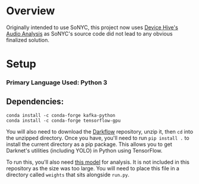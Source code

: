 # Overview

Originally intended to use SoNYC, this project now uses [Device Hive's Audio Analysis](https://github.com/devicehive/devicehive-audio-analysis) as SoNYC's source code did not lead to any obvious finalized solution.

# Setup

### Primary Language Used: Python 3

## Dependencies:

	conda install -c conda-forge kafka-python
	conda install -c conda-forge tensorflow-gpu

You will also need to download the [Darkflow](https://github.com/thtrieu/darkflow) repository, unzip it, then `cd` into the unzipped directory. Once you have, you'll need to run `pip install .` to install the current directory as a pip package. This allows you to get Darknet's utilities (including YOLO) in Python using TensorFlow.

To run this, you'll also need [this model](https://pjreddie.com/media/files/yolov2.weights) for analysis. It is not included in this repository as the size was too large. You will need to place this file in a directory called `weights` that sits alongside `run.py`.